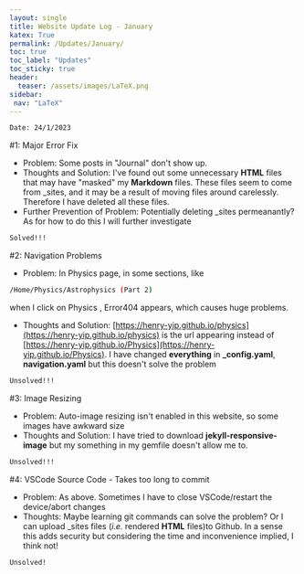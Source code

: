 ```yaml
---
layout: single
title: Website Update Log - January 
katex: True
permalink: /Updates/January/
toc: true
toc_label: "Updates"
toc_sticky: true
header:
  teaser: /assets/images/LaTeX.png
sidebar:
 nav: "LaTeX"
---
```


```bash
Date: 24/1/2023
```
#1: Major Error Fix

 - Problem: Some posts in "Journal" don't show up. 
 - Thoughts and Solution: I've found out some unnecessary **HTML** files that may have "masked" my **Markdown** files. These files seem to come from _sites, and it may be a result of moving files around carelessly. Therefore I have deleted all these files.
 - Further Prevention of Problem: Potentially deleting _sites permeanantly? As for how to do this I will further investigate

 ```bash
 Solved!!!
 ```

#2: Navigation Problems
 - Problem: In Physics page, in some sections, like
 ```bash
 /Home/Physics/Astrophysics (Part 2) 
 ```
   when I click on Physics , Error404 appears, which causes huge problems. 
 - Thoughts and Solution: [https://henry-yip.github.io/physics](https://henry-yip.github.io/physics) is the url appearing instead of [https://henry-yip.github.io/Physics](https://henry-yip.github.io/Physics). I have changed **everything** in **_config.yaml**, **navigation.yaml** but this doesn't solve the problem

```bash
Unsolved!!!
```

#3: Image Resizing
 - Problem: Auto-image resizing isn't enabled in this website, so some images have awkward size
 - Thoughts and Solution: I have tried to download **jekyll-responsive-image** but my something in my gemfile doesn't allow me to. 
 
```bash
Unsolved!!!
```
#4: VSCode Source Code - Takes too long to commit
 - Problem: As above. Sometimes I have to close VSCode/restart the device/abort changes
 - Thoughts: Maybe learning git commands can solve the problem? Or I can upload _sites files (*i.e.* rendered **HTML** files)to Github. In a sense this adds security but considering the time and inconvenience implied, I think not!

```bash
Unsolved!
```
 
 








 


